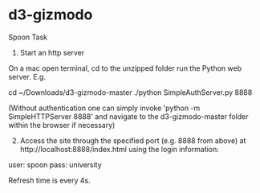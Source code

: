 # d3-gizmodo
Spoon Task

1) Start an http server

On a mac open terminal, cd to the unzipped folder run the Python web server.  E.g.

  cd ~/Downloads/d3-gizmodo-master
  ./python SimpleAuthServer.py 8888
  
(Without authentication one can simply invoke 'python -m SimpleHTTPServer 8888' and navigate to the d3-gizmodo-master folder within the browser if necessary)
  
2) Access the site through the specified port (e.g. 8888 from above) at http://localhost:8888/index.html using the login information:

  user: spoon
  pass: university

Refresh time is every 4s.
